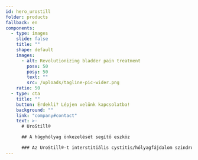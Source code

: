 ```yaml
---
id: hero_urostill
folder: products
fallback: en
components:
  - type: images
    slide: false
    title: ""
    shape: default
    images:
      - alt: Revolutionizing bladder pain treatment
        posx: 50
        posy: 50
        text: ""
        src: /uploads/tagline-pic-wider.png
    ratio: 50
  - type: cta
    title: ""
    button: Érdekli? Lépjen velünk kapcsolatba!
    background: ""
    link: "company#contact"
    text: >-
      # UroStill®

      ## A húgyhólyag önkezelését segítő eszköz

      ### Az UroStill®-t interstitiális cystitis/hólyagfájdalom szindrómában (IC/BPS) szenvedő nőbetegek számára tervezte Dr. Lovász Sándor, azonban más, rendszeres húgyhólyagfeltöltést igénylő betegségben szenvedők fájdalom- és komplikációmentes otthoni önkezelésére is használható. Az UroStill® tartalmazza az UroDapter® urológiai fecskendő adaptert is.
---
```

